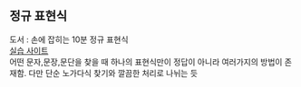 ## 정규 표현식
도서 : 손에 잡히는 10분 정규 표현식</br>
[실습 사이트](https://regexr.com/)
</br>
어떤 문자,문장,문단을 찾을 때 하나의 표현식만이 정답이 아니라 여러가지의 방법이 존재함. 다만 단순 노가다식 찾기와 깔끔한 처리로 나뉘는 듯
